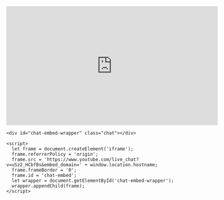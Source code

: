 <body> 
	   <iframe
      width="560"
      height="315"
      src="https://www.youtube.com/embed/uSz2_HCbfBs"
      frameborder="0"
      allow="accelerometer; autoplay; encrypted-media; gyroscope; picture-in-picture"
      allowfullscreen
    ></iframe>

    <div id="chat-embed-wrapper" class="chat"></div>

    <script>
      let frame = document.createElement('iframe');
      frame.referrerPolicy = 'origin';
      frame.src = 'https://www.youtube.com/live_chat?v=uSz2_HCbfBs&embed_domain=' + window.location.hostname;
      frame.frameBorder = '0';
      frame.id = 'chat-embed';
      let wrapper = document.getElementById('chat-embed-wrapper');
      wrapper.appendChild(frame);
    </script>
</body> 

